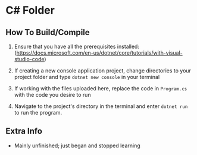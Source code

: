 # C# Folder

## How To Build/Compile
1. Ensure that you have all the prerequisites installed: (https://docs.microsoft.com/en-us/dotnet/core/tutorials/with-visual-studio-code)

2. If creating a new console application project, change directories to your project folder and type `dotnet new console` in your terminal

3. If working with the files uploaded here, replace the code in `Program.cs` with the code you desire to run

4. Navigate to the project's directory in the terminal and enter `dotnet run` to run the program. 

## Extra Info
* Mainly unfinished; just began and stopped learning
